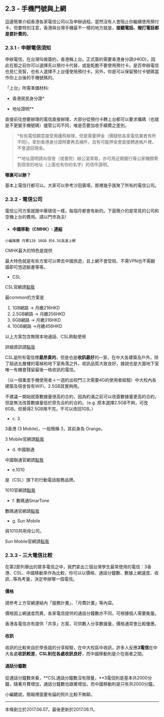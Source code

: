 ## 2.3 - 手機門號與上網

這邊簡單介紹香港各家電信公司以及申辦過程。當然沒有人會阻止你繼續使用預付卡。但要特別注意，香港與台灣手機最不一樣的地方就是，**接聽電話、撥打電話都是要計費的**。

### 2.3.1 - 申辦電信須知

申辦電信，在台灣叫做簽約，香港稱上台。正式簽約需要香港身分證\(HKID\)，因此在那之前你可以選擇先以預付卡代替，或是乾脆不要使用預付卡。是否申辦電信也見仁見智，也有人選擇不上台僅使用預付卡。另外，你是可以保留預付卡號碼當作你上台後的手機號碼的。

「上台」所需準備材料:

* 香港居民身分證\*

* 地址證明\*\*

直接前往想要辦理的電信直接辦理，大部分從預付卡轉上台都可以要求攜碼（也就是不更變手機號碼）儘管公司不同，唯是否要加收手續費之差別。

> \*有些電信願意接受用護照辦理，但是需要押金（價錢依各家電信業者有所不同）。拿到香港身分證時要再去補件，且有可能押金會直接轉進帳戶裡，不會退回現金。
>
> \*\*地址證明請向宿舍（或書院）辦公室索取，亦可用近期銀行等公家機關寄到宿舍的地址（上面也有你的名字）的信件證明。

**哪裏可以辦？**

基本上電信行都可以。大家可以參考沙田廣場，那裡幾乎匯聚了所有的電信公司。

### 2.3.2 - 電信公司

電信公司方案就跟中華瑱信一樣，每個月都會有新的。下面簡介的是常見的公司和空機上台的費用。請以門市為主!

* #### 中國移動（CMHK）: [連結](https://www.hk.chinamobile.com/tc/)

```
小編推薦 月費128 10GB 的4.5G高速上網
```

CMHK最大的特色是提供

最大特色就是有些方案可以帶去中國旅遊，且上網不會受阻、不需VPN也不需翻牆即可悠遊臉書等等。

* CSL

CSL官網請[點我](https://www.hkcsl.com/index.html)

最common的方案是

1. 1GB網路 -&gt; 月繳216HKD
2. 2.5GB網路 -&gt; 月繳256HKD
3. 6GB網路 -&gt; 月繳316HKD
4. 10GB網路 -&gt;月繳456HKD

以上方案包含無限本地通話、CSL熱點使用

詳細資訊請[點我](https://www.hkcsl.com/tc/New-Data-and-Voice-Service-Plan/)

CSL是所有電信裡**最昂貴的**，但是也是**收訊最好**的一家，在中大各建築及戶外，除了超過五層樓的電梯和地下室角落之外，收訊品質大致良好，據說也是大圖地下室唯一有機會殘留最後一格收訊的電信。

（以一個重度手機使用者＋一週約出校門三次需要4G的使用者經驗）中大校內各建築及宿舍皆有WiFi，2.5GB其實夠用。

不建議一開始就簽數據量很高的合約，因為約滿之前可以改簽數據量更高的合約，但是無法改簽數據量低於原先合約的合約。（e.g. 原本選擇2.5GB不夠，可改6GB。但覺得2.5GB用不完，不可以改回1GB。）

* c. 3

3香港 \(3 Mobile\)，一般簡稱 3，其前身為 Orange。

3 Mobile官網請[點我](http://www.three.com.hk/website/appmanager/three/home?_nfpb=true&pageid=000001&_pageLabel=P200170391219567376547&lang=chi)

* d. 中國聯通

中國聯通官網請[點我](https://www.google.com.tw/url?sa=t&rct=j&q=&esrc=s&source=web&cd=1&cad=rja&uact=8&ved=0ahUKEwjep9zKq7zUAhULpZQKHRdtBCEQFgglMAA&url=http%3A%2F%2Fhk.chinaunicom.com%2F&usg=AFQjCNE67WAGw4Bu2RDD-N91aoHR-P690w&sig2=mxLCk9p7KDu3CE4DTqjODg)

* e.1010

是（CSL）旗下的行動電話服務品牌。

1010官網請[點我](http://www.1010.com.hk/jsp/home/index.jsp?language=tch)

* f. 數碼通SmarTone

數碼通官網請[點我](http://www.smartone.com/tc/mobile_and_price_plans/)

* g. Sun Mobile

與1010共用母公司。

Sun Mobile官網請[點我](http://www.sunmobile.com.hk/plan02/533.jhtml)

### 2.3.3 - 三大電信比較

在第2節列舉出的眾多電信之中，我們拿出三個台灣學生最常使用的電信：3香港、CSL、中國移動來作為比較，你可以以價格、通話分鐘數、數據上網速度、收訊...等為考量，決定申辦哪一個電信。

#### **價格**

請參考上方官網連結內「服務計畫」、「月費計畫」等內容。

價格因上網速度而異，各家電信提供的通話分鐘數亦不同，可根據個人需要衡量。

香港各電信亦有提供「共享」方案，可供數人分享數據量，價格通常會比較優惠。

#### **收訊**

收訊的比較來自於學長姐的分享經驗，在中大校區中收訊，許多人反應**3電信**在中大各處**收訊較差**，**CSL則在各處收訊良好**，而中國移動則是介在兩者之間。

#### 通話分鐘數

從通話分鐘數來看，**CSL通話分鐘數沒有限量，**3電信則是基本共2000分鐘，隨著月費增加，通話分鐘數也跟著增加，而中國移動則是只有共2000分鐘。

小編聽說，簡報裡面要有貓的照片比較不無聊。

---

本條創立於2017.06.07，最後更新於2017.06.11。

